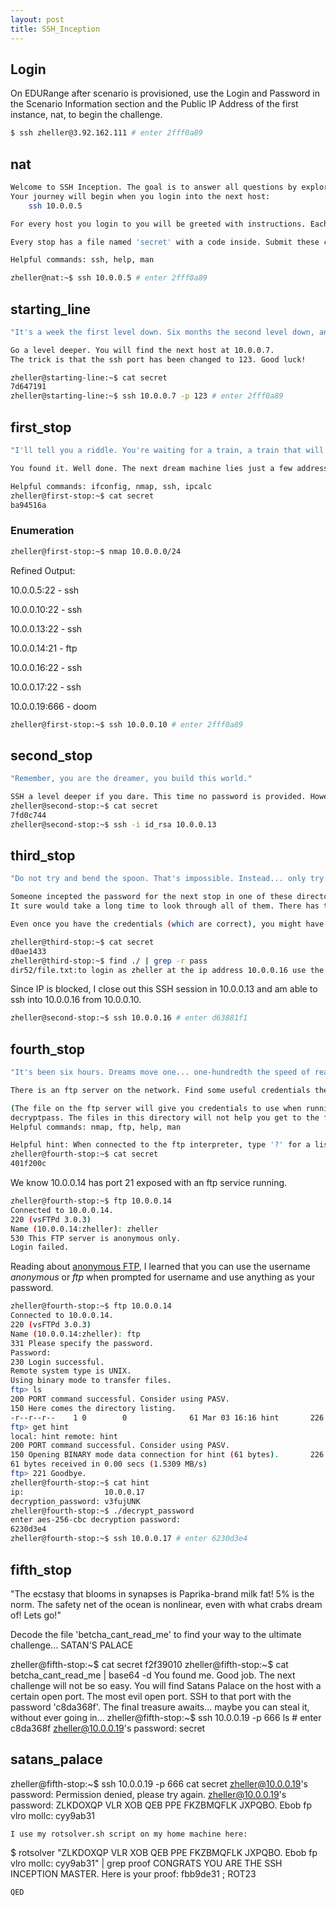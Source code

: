 ```yaml
---
layout: post
title: SSH_Inception
---
```


## Login
On EDURange after scenario is provisioned, use the Login and Password in the Scenario Information section and the Public IP Address of the first instance, nat, to begin the challenge.

```bash
$ ssh zheller@3.92.162.111 # enter 2fff0a89
```
## nat
```bash
Welcome to SSH Inception. The goal is to answer all questions by exploring the local network, the subnet 10.0.0.0/27. You are currently at the NAT Instance.
Your journey will begin when you login into the next host:     
    ssh 10.0.0.5

For every host you login to you will be greeted with instructions. Each host will give you a list of useful commands to solve each challenge. Use man pages to help find useful options for commands.

Every stop has a file named 'secret' with a code inside. Submit these codes on     EDURange to verify your progress.

Helpful commands: ssh, help, man

zheller@nat:~$ ssh 10.0.0.5 # enter 2fff0a89
```
## starting_line
```bash
"It's a week the first level down. Six months the second level down, and... the third level..."

Go a level deeper. You will find the next host at 10.0.0.7.
The trick is that the ssh port has been changed to 123. Good luck!

zheller@starting-line:~$ cat secret
7d647191
zheller@starting-line:~$ ssh 10.0.0.7 -p 123 # enter 2fff0a89
```
## first_stop
```bash
"I'll tell you a riddle. You're waiting for a train, a train that will take you far away. You know where you hope this train will take you, but you don't know for sure."

You found it. Well done. The next dream machine lies just a few addresses higher on your subnet. Use nmap to find the next closest machine.  The subnet address was mentioned in an earlier message, or you can calculate it for yourself using 'ipcalc'

Helpful commands: ifconfig, nmap, ssh, ipcalc
zheller@first-stop:~$ cat secret
ba94516a
```
### Enumeration
```bash
zheller@first-stop:~$ nmap 10.0.0.0/24
```
Refined Output:

10.0.0.5:22 - ssh

10.0.0.10:22 - ssh

10.0.0.13:22 - ssh

10.0.0.14:21 - ftp

10.0.0.16:22 - ssh

10.0.0.17:22 - ssh

10.0.0.19:666 - doom

```bash
zheller@first-stop:~$ ssh 10.0.0.10 # enter 2fff0a89
```
## second_stop
```bash
"Remember, you are the dreamer, you build this world."

SSH a level deeper if you dare. This time no password is provided. However, you might find the file id_rsa helpful...
zheller@second-stop:~$ cat secret
7fd0c744
zheller@second-stop:~$ ssh -i id_rsa 10.0.0.13
```
## third_stop
```bash
"Do not try and bend the spoon. That's impossible. Instead... only try to realize the truth."

Someone incepted the password for the next stop in one of these directories.
It sure would take a long time to look through all of them. There has to be a better way...

Even once you have the credentials (which are correct), you might have trouble logging into the Forth Stop. Perhaps they are blocking your IP? 

zheller@third-stop:~$ cat secret
d0ae1433
zheller@third-stop:~$ find ./ | grep -r pass
dir52/file.txt:to login as zheller at the ip address 10.0.0.16 use the password d63881f1
```
Since IP is blocked, I close out this SSH session in 10.0.0.13 and am able to ssh into 10.0.0.16 from 10.0.0.10.
```bash
zheller@second-stop:~$ ssh 10.0.0.16 # enter d63881f1
```
## fourth_stop
```bash
"It's been six hours. Dreams move one... one-hundredth the speed of reality, and dog time is one-seventh human time. So y'know, every day here is like a minute. It's like Inception, Morty, so if it's confusing and stupid, then so is everyone's favorite movie."

There is an ftp server on the network. Find some useful credentials there to run decryptpass to get your next password. If you can make nmap more aggressive it may be easier to learn how to log in to the ftp server.

(The file on the ftp server will give you credentials to use when running
decryptpass. The files in this directory will not help you get to the ftp server.)
Helpful commands: nmap, ftp, help, man

Helpful hint: When connected to the ftp interpreter, type '?' for a list of available commands.
zheller@fourth-stop:~$ cat secret
401f200c
```
We know 10.0.0.14 has port 21 exposed with an ftp service running.

```bash
zheller@fourth-stop:~$ ftp 10.0.0.14
Connected to 10.0.0.14.
220 (vsFTPd 3.0.3)
Name (10.0.0.14:zheller): zheller
530 This FTP server is anonymous only.
Login failed.
```
Reading about [anonymous FTP](https://www.webopedia.com/TERM/A/anonymous_FTP.html), I learned that you can use the username *anonymous* or *ftp* when prompted for username and use anything as your password.

```bash
zheller@fourth-stop:~$ ftp 10.0.0.14
Connected to 10.0.0.14.
220 (vsFTPd 3.0.3)
Name (10.0.0.14:zheller): ftp
331 Please specify the password.
Password:
230 Login successful.
Remote system type is UNIX.
Using binary mode to transfer files.
ftp> ls
200 PORT command successful. Consider using PASV.
150 Here comes the directory listing.
-r--r--r--    1 0        0              61 Mar 03 16:16 hint       226 Directory send OK.
ftp> get hint
local: hint remote: hint
200 PORT command successful. Consider using PASV.
150 Opening BINARY mode data connection for hint (61 bytes).       226 Transfer complete.
61 bytes received in 0.00 secs (1.5309 MB/s)
ftp> 221 Goodbye.
zheller@fourth-stop:~$ cat hint
ip:                  10.0.0.17
decryption_password: v3fujUNK
zheller@fourth-stop:~$ ./decrypt_password
enter aes-256-cbc decryption password:
6230d3e4
zheller@fourth-stop:~$ ssh 10.0.0.17 # enter 6230d3e4
```
## fifth_stop
"The ecstasy that blooms in synapses is Paprika-brand milk fat! 5% is the norm. The safety net of the ocean is nonlinear, even with what crabs dream of! Lets go!"

Decode the file 'betcha_cant_read_me' to find your way to the ultimate challenge... SATAN'S PALACE

zheller@fifth-stop:~$ cat secret
f2f39010
zheller@fifth-stop:~$ cat betcha_cant_read_me | base64 -d
You found me. Good job. The next challenge will not be so easy. You will find Satans Palace on the host with a certain open port. The most evil open port. SSH to that port with the password 'c8da368f'. The final treasure awaits... maybe you can steal it, without ever going in...
zheller@fifth-stop:~$ ssh 10.0.0.19 -p 666 ls # enter c8da368f
zheller@10.0.0.19's password:
secret
## satans_palace
zheller@fifth-stop:~$ ssh 10.0.0.19 -p 666 cat secret
zheller@10.0.0.19's password:
Permission denied, please try again.
zheller@10.0.0.19's password:
ZLKDOXQP VLR XOB QEB PPE FKZBMQFLK JXPQBO. Ebob fp vlro mollc: cyy9ab31
```
I use my rotsolver.sh script on my home machine here:
```
$ rotsolver "ZLKDOXQP VLR XOB QEB PPE FKZBMQFLK JXPQBO. Ebob fp vlro mollc: cyy9ab31" | grep proof
CONGRATS YOU ARE THE SSH INCEPTION MASTER. Here is your proof: fbb9de31 ; ROT23
```
QED

